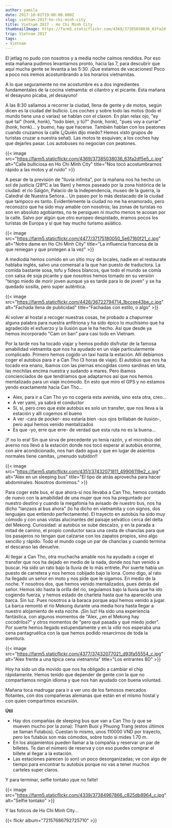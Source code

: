 ```yaml
---
author: yamila
date: 2017-10-01T19:00:00.000Z
slug: vietnam-2017-ho-chi-minh-city
title: Vietnam 2017 - Ho Chi Minh City
thumbnailImage: https://farm5.staticflickr.com/4369/37385038036_63fa2df5e5_c.jpg
trip: Vietnam 2017
tags:
- Vietnam
---
```


El jetlag no pudo con nosotros y a media noche caímos rendidos. Por eso esta mañana pudimos levantarnos pronto, hacia las 7, para descubrir que aquí mucha gente se levanta a las 5:30. ¡Que estamos de vacaciones! Poco a poco nos iremos acostumbrando a los horarios vietnamitas.

<!--more-->

A lo que seguramente no me acostumbre es a dos ingredientes fundamentales de la cocina vietnamita: el cilantro y el picante. Esta mañana el desayuno picaba, ¡el desayuno!

A las 8:30 salíamos a recorrer la ciudad, llena de gente y de motos, según dicen es la ciudad del bullicio. Los coches y sobre todo las motos (todo el mundo tiene una o varias) se hablan con el claxon. En plan relax ojo, "ey qué tal" (honk, honk), "todo bien, y tú?" (honk, honk), "pues voy a currar" (honk, honk)... y bueno, hay que hacerse. También hablan con los peatones cuando cruzamos la calle (¿Quién dijo miedo? Hemos visto grupos de turistas cruzar a nuestra señal). Las motos te esquivan; a los coches hay que dejarles pasar. Los autobuses no negocian con peatones.

{{< image src="https://farm5.staticflickr.com/4369/37385038036_63fa2df5e5_c.jpg" alt="Calle bulliciosa en Ho Chi Minh City" title="Nos tocó acostumbrarnos rápido a las motos y al ruido" >}}

A pesar de la previsión de "lluvia infinita", por la mañana nos ha hecho un sol de justicia (28ºC a las 9am) y hemos paseado por la zona histórica de la ciudad: el río Saigón, Palacio de la Independencia, museo de la guerra, la Catedral de Nuestra Señora... Un paseo por lo más destacado de la ciudad que tampoco es tanto. Evidentemente la ciudad no me ha enamorado, pero reconozco que ha sido muy amable con nosotros; las zonas de turistas no son en absoluto agobiantes, no te persiguen ni mucho menos te acosan por la calle. Salvo por algún que otro europeo despistado, éramos pocos los turistas de Europa y sí que hay mucho turismo asiático.

{{< image src="https://farm5.staticflickr.com/4477/37175180050_5e67160f21_c.jpg" alt="Notre dame en Ho Chi Minh City" title="La influencia francesa de la que reniegan y que protegen a la vez" >}}

A mediodía hemos comido en un sitio muy de locales, nadie en el restaurate hablaba inglés, salvo una comensal a la que han puesto de traductora. La comida bastante sosa, tofu y fideos blancos, que todo el mundo se comía con salsa de soja picante y que nosotros hemos tomado en su versión "tengo miedo de morir joven aunque ya es tarde para lo de joven" y se ha quedado sosilla, pero super auténtica.

{{< image src="https://farm5.staticflickr.com/4426/36722794714_1bccee43be_c.jpg" alt="Fachada llena de publicidad" title="Fachadas con estilo, o algo" >}}

Al volver al hostal a recoger nuestras cosas, he probado a chapurrear alguna palabra para nuestra anfitriona y ha sido épico lo muchísimo que ha agradecido el esfuerzo y la ilusión que le ha hecho. Así que desde ya hemos incorporado "Cam on ban" para casi todo en Vietnam.

Por la tarde nos ha tocado viajar y hemos podido disfrutar de la famosa amabilidad vietnamita que nos ha ayudado en un viaje particularmente complicado. Primero hemos cogido un taxi hasta la estación. Allí debíamos coger el autobús para ir a Can Tho (3 horas de viaje). El autobús que nos ha tocado era enano, íbamos con las piernas encogidas como sardinas en lata, las mochilas encima nuestra y sudando a mares. Pero íbamos concienciados de que tendríamos que adaptarnos así que nos hemos mentalizado para un viaje incómodo. En esto que miro el GPS y no estamos yendo exactamente hacia Can Tho...

- Alex, para ir a Can Tho yo no cogería esta avenida, sino esta otra, creo...
- A ver yami, ya sabrá el conductor
- Sí, sí, pero creo que este autobús es solo un transfer, que nos lleva a la estación y allí cogemos el bueno
- A ver -cara de pocker- eso estaría bien -sus ojos brillaban de ilusión-, pero aquí hemos venido mentalizados
- Es que -yo, erre que erre- de verdad que esta ruta no es la buena...

¡Y no lo era! Sin que sirva de precedente yo tenía razón, y el microbús del averno nos llevó a la estación donde nos tocó esperar al autobús enorme, con aire acondicionado, nos han dado agua y que en lugar de asientos normales tiene camitas, ¡¡menudo subidón!!

{{< image src="https://farm5.staticflickr.com/4351/37432071811_49906119e2_c.jpg" alt="Alex en un sleeping bus" title="El tipo de atrás aprovecha para hacer abdominales. Nosotros dormimos." >}}

Para coger este bus, el que ahora-sí nos llevaba a Can Tho, hemos contado de nuevo con la amabilidad de una mujer que nos ha preguntado por nuestro destino y cuando la megafonía ha avisado de nuestro bus, nos ha dicho "lanzaos al bus ahora" (lo ha dicho en vietnamita y con signos, dos lenguajes que entiendo perfectamente). El trayecto en autobús ha sido muy cómodo y con unas vistas alucinantes del paisaje selvático cerca del delta del Mekong. Curiosidad: al autobús se sube descalzo, y en la parada a mitad de camino, el propio conductor saca una cesta de chanclas para que los pasajeros no tengan que calzarse con los zapatos propios, sino algo sencillo y rápido. Todo el mundo coge un par de chanclas y cuando termina el descanso las devuelve.

Al llegar a Can Tho, otra muchacha amable nos ha ayudado a coger el transfer que nos ha dejado en medio de la nada, donde nos han venido a buscar. Ha sido un rato bajo la lluvia de lo más entrete. Por suerte había un puesto de carretera y nos hemos cobijado bajo la lona. Como digo, al rato ha llegado un señor en moto y nos pide que le sigamos. En medio de la noche. Y nosotros dos, que hemos venido mentalizados, pues detrás del señor. Hemos ido hasta la orilla del río, seguíamos bajo la lluvia que ha ido cogiendo fuerza, y hemos estado de charleta hasta que ha aparecido una barca. Sin luz. Pues nosotros a la baraca porque aquí hemos venido a jugar. La barca remontó el río Mekong durante una media hora hasta llegar a nuestro alojamiento de esta noche. ¡Sin luz! Ha sido una experiencia fantástica, con algunos momentos de "Alex, ¿en el Mekong hay cocodrilos?" y otros momentos de "pero qué pasada y qué miedo joder". Por suerte hemos llegado estupendamente y en la <em>villa</em> nos esperaba una cena pantagruélica con la que hemos podido resarcirnos de toda la aventura.

{{< image src="https://farm5.staticflickr.com/4377/37432077021_d93fa55554_c.jpg" alt="Alex frente a una típica cena vietnamita" title="Los entrantes 8D" >}}

Hoy ha sido un día movido que nos ha obligado a cambiar el chip rápidamente. Hemos tenido que depender de gente con la que no compartíamos ningún idioma y que nos han ayudado con buena voluntad.

Mañana toca madrugar para ir a ver uno de los famosos mercados flotantes, con dos compañeras alemanas que están en el mismo hostal y con quien compartimos excursión.

<strong>Útil</strong>

- Hay dos compañías de sleeping bus que van a Can Tho (y que se mueven mucho por la zona): Thanh Buoi y Phuong Trang (estos últimos se llaman Futabús). Cuestan lo mismo, unos 110000 VND por trayecto, pero los futabús son más cómodos, sobre todo si mides 1.70 m.
- En los alojamientos pueden llamar a la compañía y reservar un par de billetes. Te dan el número de reserva y con eso puedes comprar el billete al llegar a la estación.
- Las estaciones parecen (o son) un poco desorganizadas; ve con algo de tiempo para encontrar tu autobús porque no vas a tener muchos carteles super claros.

Y para terminar, selfie tontako ¡que no falte!

{{< image src="https://farm5.staticflickr.com/4339/37384967866_c825db8964_c.jpg" alt="Selfie tontako" >}}

Y las foticos de Ho Chi Minh City...

{{< flickr album="72157686792725710" >}}
